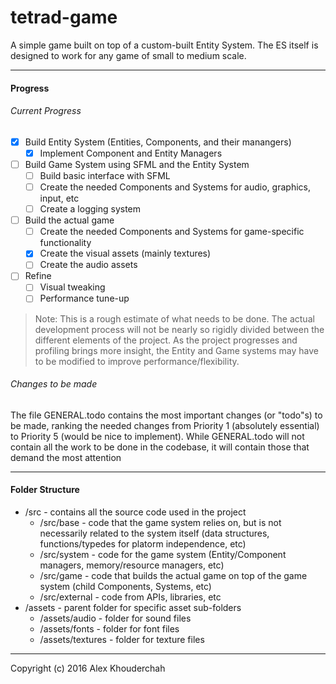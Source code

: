 # tetrad-game
A simple game built on top of a custom-built Entity System. The ES itself is designed to work for any game of small to medium scale.
***

#### Progress
###### Current Progress
- [x] Build Entity System (Entities, Components, and their manangers)
    - [x] Implement Component and Entity Managers
- [ ] Build Game System using SFML and the Entity System
    - [ ] Build basic interface with SFML
    - [ ] Create the needed Components and Systems for audio, graphics, input, etc
    - [ ] Create a logging system
- [ ] Build the actual game
    - [ ] Create the needed Components and Systems for game-specific functionality
    - [x] Create the visual assets (mainly textures)
    - [ ] Create the audio assets
- [ ] Refine
    - [ ] Visual tweaking
    - [ ] Performance tune-up

> Note: This is a rough estimate of what needs to be done. The actual development process will not be nearly so rigidly divided between the different elements of the project. As the project progresses and profiling brings more insight, the Entity and Game systems may have to be modified to improve performance/flexibility.

###### Changes to be made
The file GENERAL.todo contains the most important changes (or "todo"s) to be made, ranking the needed changes from Priority 1 (absolutely essential) to Priority 5 (would be nice to implement). While GENERAL.todo will not contain all the work to be done in the codebase, it will contain those that demand the most attention
***


#### Folder Structure
* /src - contains all the source code used in the project
    * /src/base - code that the game system relies on, but is not necessarily related to the system itself (data structures, functions/typedes for platorm independence, etc)
    * /src/system - code for the game system (Entity/Component managers, memory/resource managers, etc)
    * /src/game - code that builds the actual game on top of the game system (child Components, Systems, etc)
    * /src/external - code from APIs, libraries, etc
* /assets - parent folder for specific asset sub-folders
    * /assets/audio - folder for sound files
	* /assets/fonts - folder for font files
    * /assets/textures - folder for texture files

***

Copyright (c) 2016 Alex Khouderchah
